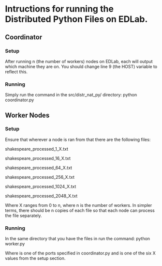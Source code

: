 # Intructions for running the Distributed Python Files on EDLab.

## Coordinator
### Setup
After running n (the number of workers) nodes on EDLab, each will output which machine they are on. You should change line 9 (the HOST) variable to reflect this.
### Running
Simply run the command in the src/distr_nat_py/ directory: python coordinator.py

## Worker Nodes
### Setup
Ensure that wherever a node is ran from that there are the following files:

shakespeare_processed_1_X.txt

shakespeare_processed_16_X.txt

shakespeare_processed_64_X.txt

shakespeare_processed_256_X.txt

shakespeare_processed_1024_X.txt

shakespeare_processed_2048_X.txt

Where X ranges from 0 to n, where n is the number of workers. In simpler terms, there should be n copies of each file so that each node can process the file separately.
### Running
In the same directory that you have the files in run the command: python worker.py <Port Number> <Worker Number>

Where <Port Number> is one of the ports specified in coordinator.py and <Worker Number> is one of the six X values from the setup section.

